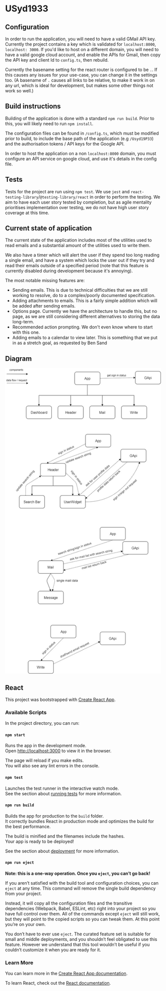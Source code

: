 # USyd1933

## Configuration

In order to run the application, you will need to have a valid GMail API key. Currently the project contains a key which is validated for `localhost:8000`, `localhost: 3000`. If you'd like to host on a different domain, you will need to have a valid google cloud account, and enable the APIs for Gmail, then copy the API key and client Id to `config.ts`, then rebuild.

Currently the basename setting for the react router is configured to be `.`. If this causes any issues for your use-case, you can change it in the settings too. (A basename of `.` causes all links to be relative, to make it work in on any url, which is ideal for development, but makes some other things not work so well.)

## Build instructions

Building of the application is done with a standard `npm run build`. Prior to this, you will likely need to run `npm install`.

The configuration files can be found in `/config.ts`, which must be modified prior to build, to include the base path of the application (e.g `/Usyd19P33`) and the authorisation tokens / API keys for the Google API.

In order to host the application on a non `localhost:8000` domain, you must configure an API service on google cloud, and use it's details in the config file.

## Tests

Tests for the project are run using `npm test`. We use `jest` and `react-testing-library`/`@testing-library/react` in order to perform the testing. We aim to have each user story tested by completion, but as agile mentality prioritises implementation over testing, we do not have high user story coverage at this time.

## Current state of application

The current state of the application includes most of the utilities used to read emails and a substantial amount of the utilities used to write them.

We also have a timer which will alert the user if they spend too long reading a single email, and have a system which locks the user out if they try and read their emails outside of a specified period (note that this feature is currently disabled during development because it's annoying).

The most notable missing features are:

- Sending emails. This is due to technical difficulties that we are still working to resolve, do to a complex/poorly documented specification.
- Adding attachments to emails. This is a fairly simple addition which will be added after sending emails.
- Options page. Currently we have the architecture to handle this, but no page, as we are still considering different alternatives to storing the data long-term.
- Recommended action prompting. We don't even know where to start with this one.
- Adding emails to a calendar to view later. This is something that we put in as a stretch goal, as requested by Ben Sand

## Diagram

![System Diagram](./system_diagram.png)

## React

This project was bootstrapped with [Create React App](https://github.com/facebook/create-react-app).

### Available Scripts

In the project directory, you can run:

#### `npm start`

Runs the app in the development mode.<br>
Open [http://localhost:3000](http://localhost:3000) to view it in the browser.

The page will reload if you make edits.<br>
You will also see any lint errors in the console.

#### `npm test`

Launches the test runner in the interactive watch mode.<br>
See the section about [running tests](https://facebook.github.io/create-react-app/docs/running-tests) for more information.

#### `npm run build`

Builds the app for production to the `build` folder.<br>
It correctly bundles React in production mode and optimizes the build for the best performance.

The build is minified and the filenames include the hashes.<br>
Your app is ready to be deployed!

See the section about [deployment](https://facebook.github.io/create-react-app/docs/deployment) for more information.

#### `npm run eject`

**Note: this is a one-way operation. Once you `eject`, you can’t go back!**

If you aren’t satisfied with the build tool and configuration choices, you can `eject` at any time. This command will remove the single build dependency from your project.

Instead, it will copy all the configuration files and the transitive dependencies (Webpack, Babel, ESLint, etc) right into your project so you have full control over them. All of the commands except `eject` will still work, but they will point to the copied scripts so you can tweak them. At this point you’re on your own.

You don’t have to ever use `eject`. The curated feature set is suitable for small and middle deployments, and you shouldn’t feel obligated to use this feature. However we understand that this tool wouldn’t be useful if you couldn’t customize it when you are ready for it.

### Learn More

You can learn more in the [Create React App documentation](https://facebook.github.io/create-react-app/docs/getting-started).

To learn React, check out the [React documentation](https://reactjs.org/).
